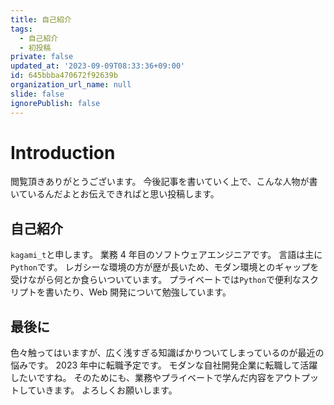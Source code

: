 ```yaml
---
title: 自己紹介
tags:
  - 自己紹介
  - 初投稿
private: false
updated_at: '2023-09-09T08:33:36+09:00'
id: 645bbba470672f92639b
organization_url_name: null
slide: false
ignorePublish: false
---
```


# Introduction

閲覧頂きありがとうございます。
今後記事を書いていく上で、こんな人物が書いているんだよとお伝えできればと思い投稿します。

## 自己紹介

`kagami_t`と申します。
業務 4 年目のソフトウェアエンジニアです。
言語は主に`Python`です。
レガシーな環境の方が歴が長いため、モダン環境とのギャップを受けながら何とか食らいついています。
プライベートでは`Python`で便利なスクリプトを書いたり、Web 開発について勉強しています。

## 最後に

色々触ってはいますが、広く浅すぎる知識ばかりついてしまっているのが最近の悩みです。
2023 年中に転職予定です。
モダンな自社開発企業に転職して活躍したいですね。
そのためにも、業務やプライベートで学んだ内容をアウトプットしていきます。
よろしくお願いします。
